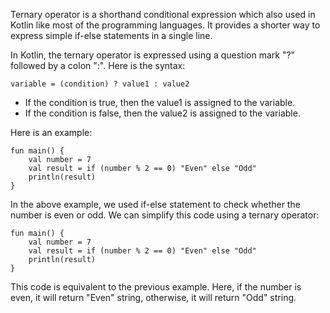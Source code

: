 Ternary operator is a shorthand conditional expression which also used in Kotlin like most of the programming languages. It provides a shorter way to express simple if-else statements in a single line.

In Kotlin, the ternary operator is expressed using a question mark "?" followed by a colon ":". Here is the syntax:

```
variable = (condition) ? value1 : value2
```

- If the condition is true, then the value1 is assigned to the variable.
- If the condition is false, then the value2 is assigned to the variable.

Here is an example:

```
fun main() {
    val number = 7
    val result = if (number % 2 == 0) "Even" else "Odd"
    println(result)
}
```

In the above example, we used if-else statement to check whether the number is even or odd. We can simplify this code using a ternary operator:

```
fun main() {
    val number = 7
    val result = if (number % 2 == 0) "Even" else "Odd"
    println(result)
}
```

This code is equivalent to the previous example. Here, if the number is even, it will return "Even" string, otherwise, it will return "Odd" string.
